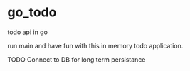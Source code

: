 # go_todo
todo api in go

run main and have fun with this in memory todo application.

TODO
Connect to DB for long term persistance

